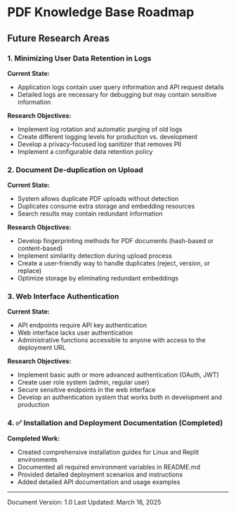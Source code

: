 # PDF Knowledge Base Roadmap

## Future Research Areas

### 1. Minimizing User Data Retention in Logs

**Current State:**
- Application logs contain user query information and API request details
- Detailed logs are necessary for debugging but may contain sensitive information

**Research Objectives:**
- Implement log rotation and automatic purging of old logs
- Create different logging levels for production vs. development
- Develop a privacy-focused log sanitizer that removes PII
- Implement a configurable data retention policy

### 2. Document De-duplication on Upload

**Current State:**
- System allows duplicate PDF uploads without detection
- Duplicates consume extra storage and embedding resources
- Search results may contain redundant information

**Research Objectives:**
- Develop fingerprinting methods for PDF documents (hash-based or content-based)
- Implement similarity detection during upload process
- Create a user-friendly way to handle duplicates (reject, version, or replace)
- Optimize storage by eliminating redundant embeddings

### 3. Web Interface Authentication

**Current State:**
- API endpoints require API key authentication
- Web interface lacks user authentication
- Administrative functions accessible to anyone with access to the deployment URL

**Research Objectives:**
- Implement basic auth or more advanced authentication (OAuth, JWT)
- Create user role system (admin, regular user)
- Secure sensitive endpoints in the web interface
- Develop an authentication system that works both in development and production

### 4. ✅ Installation and Deployment Documentation (Completed)

**Completed Work:**
- Created comprehensive installation guides for Linux and Replit environments
- Documented all required environment variables in README.md
- Provided detailed deployment scenarios and instructions
- Added detailed API documentation and usage examples

---

Document Version: 1.0
Last Updated: March 16, 2025